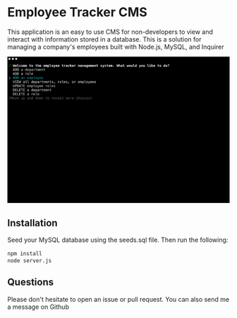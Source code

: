 # Employee Tracker CMS

This application is an easy to use CMS for non-developers to view and interact with information stored in a database. This is a solution for managing a company's employees built with Node.js, MySQL, and Inquirer

![Demo Video](assets/employee-tracker-demo.gif)

## Installation

Seed your MySQL database using the seeds.sql file. Then run the following:
```
npm install
node server.js
```

## Questions

Please don't hesitate to open an issue or pull request. You can also send me a message on Github